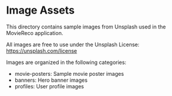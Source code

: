 # Image Assets

This directory contains sample images from Unsplash used in the MovieReco application.

All images are free to use under the Unsplash License: https://unsplash.com/license

Images are organized in the following categories:
- movie-posters: Sample movie poster images
- banners: Hero banner images
- profiles: User profile images